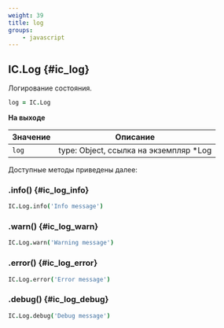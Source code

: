 ```yaml
---
weight: 39
title: log
groups:
    - javascript
---
```


## IC.Log {#ic_log}

Логирование состояния.

```coffeescript
log = IC.Log
```

**На выходе**

**Значение** | **Описание**
-------------|--------------
  `log`     | type: Object, ссылка на экземпляр *Log
  
Доступные методы приведены далее:

### .info() {#ic_log_info}

```coffeescript
IC.Log.info('Info message')
```

### .warn() {#ic_log_warn}

```coffeescript
IC.Log.warn('Warning message')
```

### .error() {#ic_log_error}

```coffeescript
IC.Log.error('Error message')
```

### .debug() {#ic_log_debug}

```coffeescript
IC.Log.debug('Debug message')
```